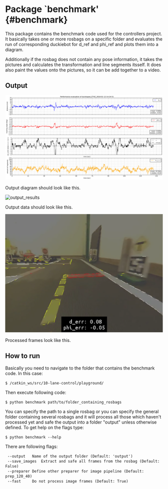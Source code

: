 # Package `benchmark' {#benchmark}

This package contains the benchmark code used for the controllers project. It basically takes one or more rosbags on a specific folder and evaluates the run of corresponding duckiebot for d_ref and phi_ref and plots them into a diagram. 

Additionally if the rosbag does not contain any pose information, it takes the pictures and calculates the transformation and line segments itsself. It does also paint the values onto the pictures, so it can be add together to a video.

## Output

![output_diagram](ducktaped_ETHZ_2018-01-12-14-24-51.png)

Output diagram should look like this.

![output_results](https://github.com/duckietown/Software/blob/devel-controllers-benchmark-stable/catkin_ws/src/10-lane-control/playground/Screenshot%20from%202018-02-20%2005-51-18.png)

Output data should look like this.

![output_frame](segment_foto.png)

Processed frames look like this.

## How to run

Basically you need to navigate to the folder that contains the benchmark code. In this case:

    $ /catkin_ws/src/10-lane-control/playground/

Then execute following code:

    $ python benchmark path/to/folder_containing_rosbags

You can specify the path to a single rosbag or you can specify the general folder containing several rosbags and it will process all those which haven't processed yet and safe the output into a folder "output" unless otherwise defined.
To get help on the flags type:

    $ python benchmark --help

There are following flags:

     --output 	Name of the output folder (Default: 'output')
     --save_images 	Extract and safe all frames from the rosbag (Default: False)
     --preparer	Define other preparer for image pipeline (Default: prep_120_40)
     --fast		Do not process image frames (Default: True)
